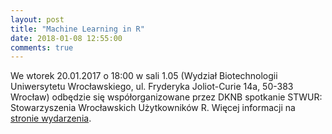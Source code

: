 ```yaml
---
layout: post
title: "Machine Learning in R"
date: 2018-01-08 12:55:00
comments: true
---
```

  
We wtorek 20.01.2017 o 18:00 w sali 1.05 (Wydział Biotechnologii Uniwersytetu Wrocławskiego, ul. Fryderyka Joliot-Curie 14a, 50-383 Wrocław) odbędzie się współorganizowane przez DKNB spotkanie STWUR: Stowarzyszenia Wrocławskich Użytkowników R. Więcej informacji na [stronie wydarzenia](https://www.facebook.com/events/329793860760932/).
